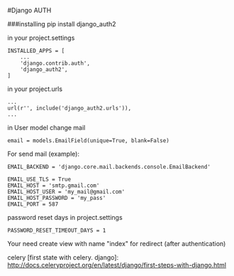 #Django AUTH

###installing
    pip install django_auth2

in your project.settings

    INSTALLED_APPS = [
        ...
        'django.contrib.auth',
        'django_auth2',
    ]

in your project.urls

    ...
    url(r'', include('django_auth2.urls')),
    ...

in User model change mail

    email = models.EmailField(unique=True, blank=False)

For send mail (example):

    EMAIL_BACKEND = 'django.core.mail.backends.console.EmailBackend'

    EMAIL_USE_TLS = True
    EMAIL_HOST = 'smtp.gmail.com'
    EMAIL_HOST_USER = 'my_mail@gmail.com'
    EMAIL_HOST_PASSWORD = 'my_pass'
    EMAIL_PORT = 587

password reset days in project.settings

    PASSWORD_RESET_TIMEOUT_DAYS = 1

Your need create view with name "index" for redirect (after authentication)


celery
[first state with celery. django]: http://docs.celeryproject.org/en/latest/django/first-steps-with-django.html